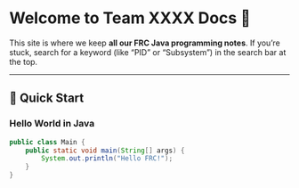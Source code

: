 # Welcome to Team XXXX Docs 🚀

This site is where we keep **all our FRC Java programming notes**.
If you’re stuck, search for a keyword (like “PID” or “Subsystem”) in the search bar at the top.

---

## 📘 Quick Start

### Hello World in Java
```java
public class Main {
    public static void main(String[] args) {
        System.out.println("Hello FRC!");
    }
}
